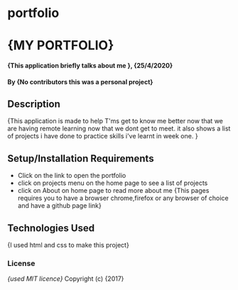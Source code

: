 # portfolio
# {MY PORTFOLIO}
#### {This application briefly talks about me }, {25/4/2020}
#### By **{No contributors this was a personal project}**
## Description
{This application is made to help T'ms get to know me better now that we are having remote learning now that we dont get to meet. it also shows a list of projects i have done to practice skills i've learnt in week one. }
## Setup/Installation Requirements
* Click on the link to open the portfolio
* click on projects menu on the home page to see a list of projects
* click on About on home page to read more about me
{This pages requires you to have a browser chrome,firefox or any browser of choice and have a github page link}
## Technologies Used
{I used html and css to make this project}
### License
*{used MIT licence}*
Copyright (c) {2017}
